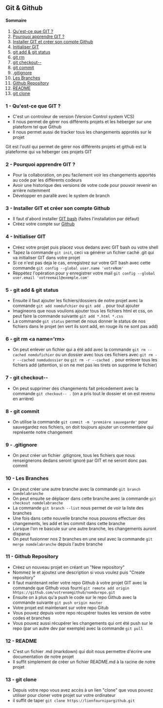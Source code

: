 ## Git & Github

#### Sommaire

1. [Qu'est-ce que GIT ?](#what-is-git)
2. [Pourquoi apprendre GIT ?](#why-git)
3. [Installer GIT et créer son compte Github](#install)
4. [Initialiser GIT](#init)
5. [git add & git status](#add-status)
6. [git rm](#rm)
7. [git checkout--](#checkout)
8. [git commit](#commit)
9. [.gitignore](#gitignore)
10. [Les Branches](#branche)
11. [Github Repository](#repo)
12. [README](#readme)
13. [git clone](#clone)

### 1 - Qu'est-ce que GIT ? <a name='what-is-git'></a>

- C'est un controleur de version (Version Control system VCS)
- Il nous permet de gérer nos différents projets et les héberger sur une plateform tel que Github
- Il nous permet aussi de tracker tous les changements approtés sur le projet

Git est l'outil qui permet de gérer nos différents projets et github est la plateforme qui va héberger ces projets GIT

### 2 - Pourquoi apprendre GIT ? <a name='why-git'></a>

- Pour la collaboration, on peu facilement voir les changements apportés au code par les différents codeurs
- Avoir une historique des versions de votre code pour pouvoir revenir en arrière notemment
- Développer en parallè avec le system de branch

### 3 - Installer GIT et créer son compte Github <a name='install'></a>

- Il faut d'abord installer [GIT bash](https://git-scm.com/downloads) (faites l'installation par défaut)
- Créez votre compte sur [Github](https://github.com)

### 4 - Initialiser GIT <a name='init'></a>

- Créez votre projet puis placez vous dedans avec GIT bash ou votre shell
- Tapez la commande `git init`, ceci va générer un fichier caché .git qui va initialiser GIT dans votre projet
- Si ce n'est pas deja le cas, enregistrez sur votre GIT bash avec cette commande `git config --global user.name 'votreNom'`
- Réppètez l'opération pour y enregistrer votre mail `git config --global user.email 'votreemail@exemple.com'`

### 5 - git add & git status <a name='add-status'></a>

- Ensuite il faut ajouter les fichiers/dossiers de notre projet avec la commande `git add nomdufchier` ou `git add .` pour tout ajouter
- Imagineons que nous voulions ajouter tous les fichiers html et css, on peut faire la commande suivante `git add *.html *.css`
- La commande `git status` permet de nous donner le status de nos fichiers dans le projet (en vert ils sont add, en rouge ils ne sont pas add)

### 6 - git rm <a name='rm></a>

- On peut enlever un fichier qui a été add avec la commande `git rm --cached nomdufichier` ou un dossier avec tous ces fichiers avec `git rm -r --cached nomdudossier` ou `git rm -r --cached .` pour enlever tous les fichiers add (attention, si on ne met pas les tirets on supprime le fichier)

### 7 - git checkout-- <a name='checkout'></a>

- On peut supprimer des changements fait précedement avec la commande `git checkout-- .` (on a pris tout le dossier et on est revenu en arrière)

### 8 - git commit <a name='commit'></a>

- On utilise la commande `git commit -m 'première sauvegarde'` pour sauvegardez nos fichiers, on doit toujours ajouter un commentaire qui représente notre changement

### 9 - .gitignore <a name='gitignore'></a>

- On peut créer un fichier .gitignore, tous les fichiers que nous renseignerons dedans seront ignoré par GIT et ne seront donc pas commit

### 10 - Les Branches <a name='branche'></a>

- On peut créer une autre branche avec la commande `git branch nomdelabranche`
- On peut ensuite se déplacer dans cette branche avec la commande `git checkout nomdelabranche`
- La commande `git branch --list` nous permet de voir la liste des branches
- Une fois dans cette nouvelle branche nous pouvons effectuer des changements, les add et les commit dans cette branche
- Lorsque l'on re bascule sur une autre branche, les changements auront disparus
- On peut fusionner nos 2 branches en une seul avec la commande `git merge nomdelabranche` depuis l'autre branche

### 11 - Github Repository <a name='repo'></a>

- Créez un nouveau projet en créant un "New repository"
- Nommez le et ajoutez une description si vous voulez puis "Create repository"
- Il faut maintenant relier votre repo Github à votre projet GIT avec la commande que Github vous fourni `git remote add origin hhtps://github.com/votrenomgithub/nomdurepo.git`
- Ensuite on à plus qu'a push le code sur le repo Github avec la commande suivante `git push origin master`
- Votre projet est maintenant sur votre repo Gitub
- Vous pouvez depuis votre repo récupérer toutes les version de votre codes et branches
- Vous pouvez aussi récupérer les changements qui ont été push sur le repo (par un autre dev par exemple) avec la commande `git pull`

### 12 - README <a name='readme'></a>

- C'est un fichier .md (markdown) qui doit nous permettre d'écrire une documentation de notre projet
- Il suffit simplement de créer un fichier README.md à la racine de notre projet

### 13 - git clone <a name='clone'></a>

- Depuis votre repo vous avez accès à un lien "clone" que vous pouvez utiliser pour cloner votre projet sur votre ordinateur
- il suffit de taper `git clone https://lienfournipargithub.git`
